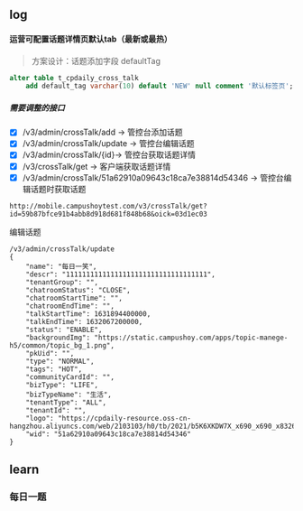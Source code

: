 ## log

#### 运营可配置话题详情页默认tab（最新或最热）

> 方案设计：话题添加字段 defaultTag

```sql
alter table t_cpdaily_cross_talk
	add default_tag varchar(10) default 'NEW' null comment '默认标签页';
```

##### 需要调整的接口

- [x] /v3/admin/crossTalk/add -> 管控台添加话题
- [x] /v3/admin/crossTalk/update -> 管控台编辑话题
- [x] /v3/admin/crossTalk/{id}-> 管控台获取话题详情
- [x] /v3/crossTalk/get -> 客户端获取话题详情
- [x] /v3/admin/crossTalk/51a62910a09643c18ca7e38814d54346 -> 管控台编辑话题时获取话题

```
http://mobile.campushoytest.com/v3/crossTalk/get?id=59b87bfce91b4abb8d918d681f848b68&oick=03d1ec03
```

编辑话题

```
/v3/admin/crossTalk/update
{
    "name": "每日一笑",
    "descr": "11111111111111111111111111111111111",
    "tenantGroup": "",
    "chatroomStatus": "CLOSE",
    "chatroomStartTime": "",
    "chatroomEndTime": "",
    "talkStartTime": 1631894400000,
    "talkEndTime": 1632067200000,
    "status": "ENABLE",
    "backgroundImg": "https://static.campushoy.com/apps/topic-manege-h5/common/topic_bg_1.png",
    "pkUid": "",
    "type": "NORMAL",
    "tags": "HOT",
    "communityCardId": "",
    "bizType": "LIFE",
    "bizTypeName": "生活",
    "tenantType": "ALL",
    "tenantId": "",
    "logo": "https://cpdaily-resource.oss-cn-hangzhou.aliyuncs.com/web/2103103/h0/tb/2021/b5K6XKDW7X_x690_x690_x83269_x.JPG",
    "wid": "51a62910a09643c18ca7e38814d54346"
}
```



## learn

### 每日一题



